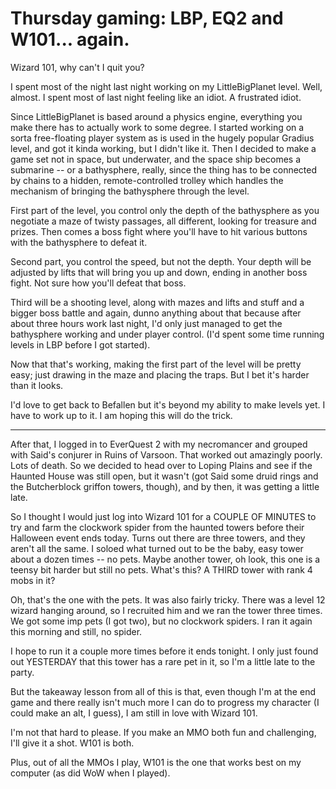 # Thursday gaming: LBP, EQ2 and W101... again.

Wizard 101, why can't I quit you?

I spent most of the night last night working on my LittleBigPlanet level. Well, almost. I spent most of last night feeling like an idiot. A frustrated idiot.

Since LittleBigPlanet is based around a physics engine, everything you make there has to actually work to some degree. I started working on a sorta free-floating player system as is used in the hugely popular Gradius level, and got it kinda working, but I didn't like it. Then I decided to make a game set not in space, but underwater, and the space ship becomes a submarine -- or a bathysphere, really, since the thing has to be connected by chains to a hidden, remote-controlled trolley which handles the mechanism of bringing the bathysphere through the level. 

First part of the level, you control only the depth of the bathysphere as you negotiate a maze of twisty passages, all different, looking for treasure and prizes. Then comes a boss fight where you'll have to hit various buttons with the bathysphere to defeat it.

Second part, you control the speed, but not the depth. Your depth will be adjusted by lifts that will bring you up and down, ending in another boss fight. Not sure how you'll defeat that boss.

Third will be a shooting level, along with mazes and lifts and stuff and a bigger boss battle and again, dunno anything about that because after about three hours work last night, I'd only just managed to get the bathysphere working and under player control. (I'd spent some time running levels in LBP before I got started).

Now that that's working, making the first part of the level will be pretty easy; just drawing in the maze and placing the traps. But I bet it's harder than it looks.

I'd love to get back to Befallen but it's beyond my ability to make levels yet. I have to work up to it. I am hoping this will do the trick.

---

After that, I logged in to EverQuest 2 with my necromancer and grouped with Said's conjurer in Ruins of Varsoon. That worked out amazingly poorly. Lots of death. So we decided to head over to Loping Plains and see if the Haunted House was still open, but it wasn't (got Said some druid rings and the Butcherblock griffon towers, though), and by then, it was getting a little late.

So I thought I would just log into Wizard 101 for a COUPLE OF MINUTES to try and farm the clockwork spider from the haunted towers before their Halloween event ends today. Turns out there are three towers, and they aren't all the same. I soloed what turned out to be the baby, easy tower about a dozen times -- no pets. Maybe another tower, oh look, this one is a teensy bit harder but still no pets. What's this? A THIRD tower with rank 4 mobs in it?

Oh, that's the one with the pets. It was also fairly tricky. There was a level 12 wizard hanging around, so I recruited him and we ran the tower three times. We got some imp pets (I got two), but no clockwork spiders. I ran it again this morning and still, no spider.

I hope to run it a couple more times before it ends tonight. I only just found out YESTERDAY that this tower has a rare pet in it, so I'm a little late to the party.

But the takeaway lesson from all of this is that, even though I'm at the end game and there really isn't much more I can do to progress my character (I could make an alt, I guess), I am still in love with Wizard 101.

I'm not that hard to please. If you make an MMO both fun and challenging, I'll give it a shot. W101 is both.

Plus, out of all the MMOs I play, W101 is the one that works best on my computer (as did WoW when I played).
